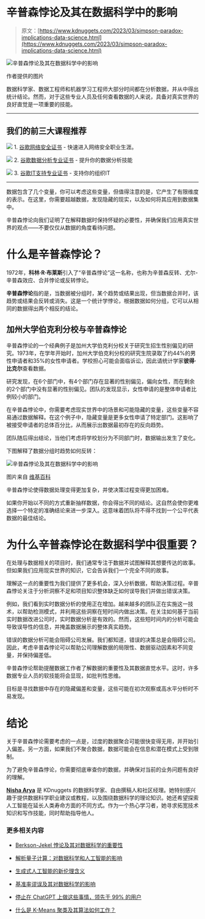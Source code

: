 # **辛普森悖论**及其在数据科学中的影响

> 原文：[https://www.kdnuggets.com/2023/03/simpson-paradox-implications-data-science.html](https://www.kdnuggets.com/2023/03/simpson-paradox-implications-data-science.html)

![辛普森悖论及其在数据科学中的影响](../Images/1f99f13bc213ec5816ae2678b750c4d9.png)

作者提供的图片

数据科学家、数据工程师和机器学习工程师大部分时间都在分析数据，并从中得出统计结论。然而，对于这些专业人员及任何查看数据的人来说，具备对真实世界的良好直觉是一项重要的技能。

* * *

## 我们的前三大课程推荐

![](../Images/0244c01ba9267c002ef39d4907e0b8fb.png) 1\. [谷歌网络安全证书](https://www.kdnuggets.com/google-cybersecurity) - 快速进入网络安全职业生涯。

![](../Images/e225c49c3c91745821c8c0368bf04711.png) 2\. [谷歌数据分析专业证书](https://www.kdnuggets.com/google-data-analytics) - 提升你的数据分析技能

![](../Images/0244c01ba9267c002ef39d4907e0b8fb.png) 3\. [谷歌IT支持专业证书](https://www.kdnuggets.com/google-itsupport) - 支持你的组织IT

* * *

数据包含了几个变量，你可以考虑这些变量，但值得注意的是，它产生了有限维度的表示。在这里，你需要超越数据，发现隐藏的现实，以及如何将其应用到数据集中。

辛普森悖论向我们证明了在解释数据时保持怀疑的必要性，并确保我们应用真实世界的观点——不要仅仅从数据的角度看待问题。

# 什么是辛普森悖论？

1972年，**科林·R·布莱斯**引入了“辛普森悖论”这一名称，也称为辛普森反转、尤尔-辛普森效应、合并悖论或反转悖论。

**辛普森悖论**指的是，当数据被分组时，某个趋势或结果出现，但当数据合并时，该趋势或结果会反转或消失。这是一个统计学悖论，根据数据如何分组，它可以从相同的数据得出两个相反的结论。

## 加州大学伯克利分校与辛普森悖论

辛普森悖论的一个经典例子是加州大学伯克利分校关于研究生招生性别偏见的研究。1973年，在学年开始时，加州大学伯克利分校的研究生院录取了约44%的男性申请者和35%的女性申请者。学校担心可能会面临诉讼，因此请统计学家**彼得·比克尔**查看数据。

研究发现，在6个部门中，有4个部门存在显著的性别偏见，偏向女性，而在剩余的2个部门中没有显著的性别偏见。团队的发现显示，女性申请的是整体申请者比例较小的部门。

在辛普森悖论中，你需要考虑现实世界中的场景和可能隐藏的变量，这些变量不容易通过数据解释。在这个例子中，隐藏变量是更多女性申请了特定部门。这影响了被接受申请者的总体百分比，从而展示出数据最初存在的反向趋势。

团队随后得出结论，当他们考虑将学校划分为不同部门时，数据输出发生了变化。

下图解释了数据分组时趋势如何反转：

![辛普森悖论及其在数据科学中的影响](../Images/18cf2a580745a51fe3a84a6b958df4ec.png)

图片来自 [维基百科](https://en.wikipedia.org/wiki/Simpson%27s_paradox)

辛普森悖论使得数据处理变得更加复杂，并使决策过程变得更加困难。

如果你开始以不同的方式重新抽样数据，你会得出不同的结论。这自然会使你更难选择一个特定的准确结论来进一步深入。这意味着团队将不得不找到一个公平代表数据的最佳结论。

# 为什么辛普森悖论在数据科学中很重要？

在处理与数据相关的项目时，我们通常专注于数据并试图解释其想要传达的故事。但如果我们应用现实世界的知识，它会告诉我们一个完全不同的故事。

理解这一点的重要性为我们提供了更多机会，深入分析数据，帮助决策过程。辛普森悖论关注于分析洞察不足和项目知识整体缺乏如何误导我们并做出错误决策。

例如，我们看到实时数据分析的使用正在增加。越来越多的团队正在实施这一技术，以帮助检测模式，并利用这些洞察在短时间内做出决策。在关注如何基于当前实时数据改进公司时，实时数据分析是有效的。然而，这些短时间内的分析可能会导致误导性的信息，并掩盖数据展示的整体真实趋势。

错误的数据分析可能会阻碍公司发展。我们都知道，错误的决策总是会阻碍公司。因此，考虑辛普森悖论可以帮助公司理解数据的局限性、数据驱动因素和不同变量，并保持偏差低。

辛普森悖论帮助提醒数据工作者了解数据的重要性及其数据直觉水平。这时，许多数据专业人员的软技能将会显现，如批判性思维。

目标是寻找数据中存在的隐藏偏差和变量，这些可能在初次观察或高水平分析时不易发现。

# 结论

关于辛普森悖论需要考虑的一点是，过度的数据聚合可能很快变得无用，并开始引入偏差。另一方面，如果我们不聚合数据，数据可能会在信息和潜在模式上受到限制。

为了避免辛普森悖论，你需要彻底审查你的数据，并确保对当前的业务问题有良好的理解。

**[Nisha Arya](https://www.linkedin.com/in/nisha-arya-ahmed/)** 是 KDnuggets 的数据科学家、自由撰稿人和社区经理。她特别感兴趣于提供数据科学职业建议或教程，以及围绕数据科学的理论知识。她还希望探索人工智能在延长人类寿命方面的不同方式。作为一个热心学习者，她寻求拓宽技术知识和写作技能，同时帮助指导他人。

### 更多相关内容

+   [Berkson-Jekel 悖论及其对数据科学的重要性](https://www.kdnuggets.com/2023/03/berksonjekel-paradox-importance-data-science.html)

+   [解析量子计算：对数据科学和人工智能的影响](https://www.kdnuggets.com/breaking-down-quantum-computing-implications-for-data-science-and-ai)

+   [生成式人工智能的新伦理含义](https://www.kdnuggets.com/the-new-ethical-implications-of-generative-artificial-intelligence)

+   [基准率谬误及其对数据科学的影响](https://www.kdnuggets.com/2023/04/base-rate-fallacy-impact-data-science.html)

+   [停止在 ChatGPT 上做这些事情，领先于 99% 的用户](https://www.kdnuggets.com/2023/05/stop-chatgpt-get-ahead-99-users.html)

+   [什么是 K-Means 聚类及其算法如何工作？](https://www.kdnuggets.com/2023/05/kmeans-clustering-algorithm-work.html)
